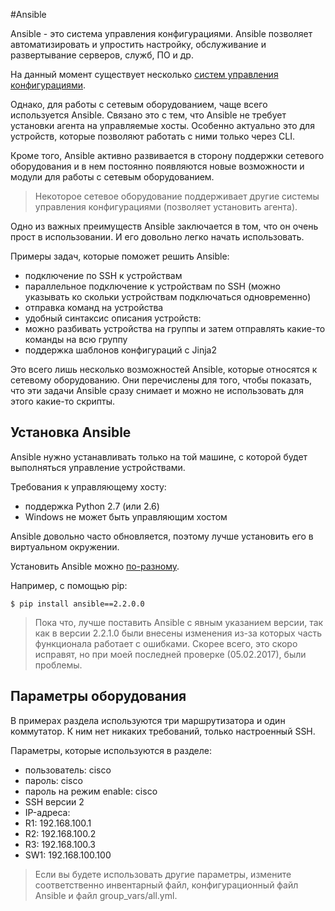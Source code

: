 #Ansible

Ansible - это система управления конфигурациями. Ansible позволяет автоматизировать и упростить настройку, обслуживание и развертывание серверов, служб, ПО и др.

На данный момент существует несколько [систем управления конфигурациями](http://xgu.ru/wiki/%D0%A1%D0%B8%D1%81%D1%82%D0%B5%D0%BC%D0%B0_%D1%83%D0%BF%D1%80%D0%B0%D0%B2%D0%BB%D0%B5%D0%BD%D0%B8%D1%8F_%D0%BA%D0%BE%D0%BD%D1%84%D0%B8%D0%B3%D1%83%D1%80%D0%B0%D1%86%D0%B8%D0%B5%D0%B9).

Однако, для работы с сетевым оборудованием, чаще всего используется Ansible.
Связано это с тем, что Ansible не требует установки агента на управляемые хосты.
Особенно актуально это для устройств, которые позволяют работать с ними только через CLI.

Кроме того, Ansible активно развивается в сторону поддержки сетевого оборудования и в нем постоянно появляются новые возможности и модули для работы с сетевым оборудованием.

> Некоторое сетевое оборудование поддерживает другие системы управления конфигурациями (позволяет установить агента).

Одно из важных преимуществ Ansible заключается в том, что он очень прост в использовании. И его довольно легко начать использовать.

Примеры задач, которые поможет решить Ansible:
* подключение по SSH к устройствам
 * параллельное подключение к устройствам по SSH (можно указывать ко скольки устройствам подключаться одновременно)
* отправка команд на устройства
* удобный синтаксис описания устройств:
 * можно разбивать устройства на группы и затем отправлять какие-то команды на всю группу
* поддержка шаблонов конфигураций с Jinja2

Это всего лишь несколько возможностей Ansible, которые относятся к сетевому оборудованию.
Они перечислены для того, чтобы показать, что эти задачи Ansible сразу снимает и можно не использовать для этого какие-то скрипты.


## Установка Ansible

Ansible нужно устанавливать только на той машине, с которой будет выполняться управление устройствами.

Требования к управляющему хосту:
* поддержка Python 2.7 (или 2.6)
* Windows не может быть управляющим хостом

Ansible довольно часто обновляется, поэтому лучше установить его в виртуальном окружении.

Установить Ansible можно [по-разному](http://docs.ansible.com/ansible/intro_installation.html#).

Например, с помощью pip:
```
$ pip install ansible==2.2.0.0
```

> Пока что, лучше поставить Ansible с явным указанием версии, так как в версии 2.2.1.0 были внесены изменения из-за которых часть функционала работает с ошибками. Скорее всего, это скоро исправят, но при моей последней проверке (05.02.2017), были проблемы.

## Параметры оборудования

В примерах раздела используются три маршрутизатора и один коммутатор.
К ним нет никаких требований, только настроенный SSH.

Параметры, которые используются в разделе:
* пользователь: cisco
* пароль: cisco
* пароль на режим enable: cisco
* SSH версии 2
* IP-адреса:
 * R1: 192.168.100.1
 * R2: 192.168.100.2
 * R3: 192.168.100.3
 * SW1: 192.168.100.100

> Если вы будете использовать другие параметры, измените соответственно инвентарный файл, конфигурационный файл Ansible и файл group_vars/all.yml.
